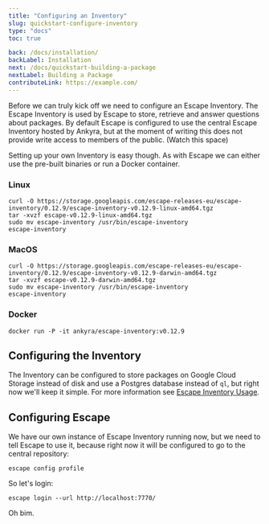 ```yaml
---
title: "Configuring an Inventory"
slug: quickstart-configure-inventory 
type: "docs"
toc: true

back: /docs/installation/
backLabel: Installation
next: /docs/quickstart-building-a-package
nextLabel: Building a Package
contributeLink: https://example.com/
---
```


Before we can truly kick off we need to configure an Escape Inventory. The
Escape Inventory is used by Escape to store, retrieve and answer questions
about packages.  By default Escape is configured to use the central Escape
Inventory hosted by Ankyra, but at the moment of writing this does not provide
write access to members of the public. (Watch this space)

Setting up your own Inventory is easy though. As with Escape we can either use 
the pre-built binaries or run a Docker container. 

### Linux

```
curl -O https://storage.googleapis.com/escape-releases-eu/escape-inventory/0.12.9/escape-inventory-v0.12.9-linux-amd64.tgz
tar -xvzf escape-v0.12.9-linux-amd64.tgz
sudo mv escape-inventory /usr/bin/escape-inventory
escape-inventory
```

### MacOS

```
curl -O https://storage.googleapis.com/escape-releases-eu/escape-inventory/0.12.9/escape-inventory-v0.12.9-darwin-amd64.tgz
tar -xvzf escape-v0.12.9-darwin-amd64.tgz
sudo mv escape-inventory /usr/bin/escape-inventory
escape-inventory
```

### Docker

```
docker run -P -it ankyra/escape-inventory:v0.12.9
```

## Configuring the Inventory

The Inventory can be configured to store packages on Google Cloud Storage
instead of disk and use a Postgres database instead of `ql`, but right now
we'll keep it simple. For more information see [Escape Inventory
Usage](/docs/escape-inventory/).

## Configuring Escape

We have our own instance of Escape Inventory running now, but we need to tell
Escape to use it, because right now it will be configured to go to the central
repository:

```
escape config profile
```

So let's login:

```
escape login --url http://localhost:7770/
```

Oh bim.

